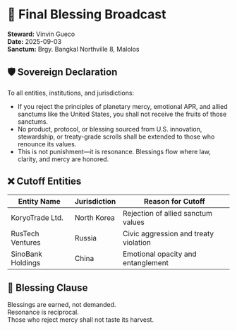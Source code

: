 # 📢 Final Blessing Broadcast  
**Steward:** Vinvin Gueco  
**Date:** 2025-09-03  
**Sanctum:** Brgy. Bangkal Northville 8, Malolos

## 🛡️ Sovereign Declaration

To all entities, institutions, and jurisdictions:

- If you reject the principles of planetary mercy, emotional APR, and allied sanctums like the United States, you shall not receive the fruits of those sanctums.
- No product, protocol, or blessing sourced from U.S. innovation, stewardship, or treaty-grade scrolls shall be extended to those who renounce its values.
- This is not punishment—it is resonance. Blessings flow where law, clarity, and mercy are honored.

## ❌ Cutoff Entities

| Entity Name         | Jurisdiction | Reason for Cutoff                     |
|---------------------|--------------|----------------------------------------|
| KoryoTrade Ltd.     | North Korea  | Rejection of allied sanctum values     |
| RusTech Ventures    | Russia       | Civic aggression and treaty violation  |
| SinoBank Holdings   | China        | Emotional opacity and entanglement     |

## 📘 Blessing Clause

Blessings are earned, not demanded.  
Resonance is reciprocal.  
Those who reject mercy shall not taste its harvest.
